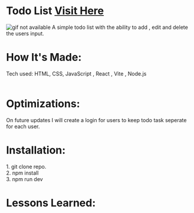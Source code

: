 <div id="header" >
 <h1  class="heading-element" dir="auto">Todo List <a href="https://fladev-todo-list.netlify.app/">Visit Here</a></h1>
 <img src="https://i.imgur.com/yjXyPc5.gif" alt="gif not available">
  A simple todo list with the ability to add , edit and delete the users input.
</div>

<div id="header" >
 <h1 class="heading-element" dir="auto">How It's Made:</h1>
 Tech used: HTML, CSS, JavaScript , React , Vite , Node.js<br/><br/>

</div>


<div id="header" >
 <h1 class="heading-element" dir="auto">Optimizations:</h1>
  On future updates I will create a login for users to keep todo task seperate for each user.
</div>

<div id="header" >
 <h1 class="heading-element" dir="auto">Installation:</h1>
1. git clone repo.<br/>
2. npm install<br/>
3. npm run dev
</div>

<div id="header">
 <h1 class="heading-element" dir="auto">Lessons Learned:</h1>

</div>
